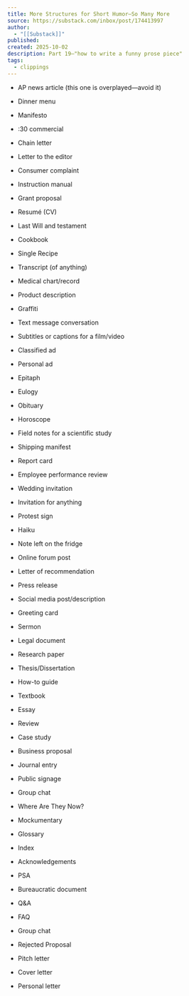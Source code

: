 ```yaml
---
title: More Structures for Short Humor—So Many More
source: https://substack.com/inbox/post/174413997
author:
  - "[[Substack]]"
published:
created: 2025-10-02
description: Part 19—"how to write a funny prose piece"
tags:
  - clippings
---
```

- AP news article (this one is overplayed—avoid it)
    
- Dinner menu
    
- Manifesto
    
- :30 commercial
    
- Chain letter
    
- Letter to the editor
    
- Consumer complaint
    
- Instruction manual
    
- Grant proposal
    
- Resumé (CV)
    
- Last Will and testament
    
- Cookbook
    
- Single Recipe
    
- Transcript (of anything)
    
- Medical chart/record
    
- Product description
    
- Graffiti
    
- Text message conversation
    
- Subtitles or captions for a film/video
    
- Classified ad
    
- Personal ad
    
- Epitaph
    
- Eulogy
    
- Obituary
    
- Horoscope
    
- Field notes for a scientific study
    
- Shipping manifest
    
- Report card
    
- Employee performance review
    
- Wedding invitation
    
- Invitation for anything
    
- Protest sign
    
- Haiku
    
- Note left on the fridge
    
- Online forum post
    
- Letter of recommendation
    
- Press release
    
- Social media post/description
    
- Greeting card
    
- Sermon
    
- Legal document
    
- Research paper
    
- Thesis/Dissertation
    
- How-to guide
    
- Textbook
    
- Essay
    
- Review
    
- Case study
    
- Business proposal
    
- Journal entry
    
- Public signage
    
- Group chat
    
- Where Are They Now?
    
- Mockumentary
    
- Glossary
    
- Index
    
- Acknowledgements
    
- PSA
    
- Bureaucratic document
    
- Q&A
    
- FAQ
    
- Group chat
    
- Rejected Proposal
    
- Pitch letter
    
- Cover letter
    
- Personal letter